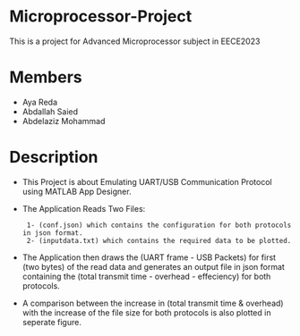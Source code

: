 # Microprocessor-Project

This is a project for Advanced Microprocessor subject in EECE2023

# Members
- Aya Reda
- Abdallah Saied
- Abdelaziz Mohammad

# Description
- This Project is about Emulating UART/USB Communication Protocol using MATLAB App Designer.

- The Application Reads Two Files:

       1- (conf.json) which contains the configuration for both protocols in json format.
       2- (inputdata.txt) which contains the required data to be plotted.

- The Application then draws the (UART frame - USB Packets) for first (two bytes) of the read data and generates an output file
  in json format containing the (total transmit time - overhead - effeciency) for both protocols.
  
- A comparison between the increase in (total transmit time & overhead) with the increase of the file size for both protocols is also
  plotted in seperate figure.

